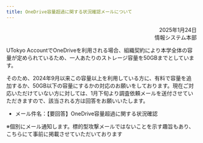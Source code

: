 ```yaml
---
title: OneDrive容量超過に関する状況確認メールについて
---
```


<div style="text-align: right;">2025年1月24日</div>
<div style="text-align: right;">情報システム本部</div>

UTokyo AccountでOneDriveを利用される場合、組織契約により本学全体の容量が定められているため、一人あたりのストレージ容量を50GBまでとしています。

そのため、2024年9月以来この容量以上を利用している方に、有料で容量を追加するか、50GB以下の容量にするかの対応のお願いをしております。現在ご対応いただけていない方に対しては、1月下旬より調査依頼メールを送付させていただきますので、該当される方は回答をお願いいたします。

- メール件名：【要回答】OneDrive容量超過に関する状況確認

※個別にメール通知します。標的型攻撃メールではないことを示す趣旨もあり、こちらにて事前に掲載させていただいております
